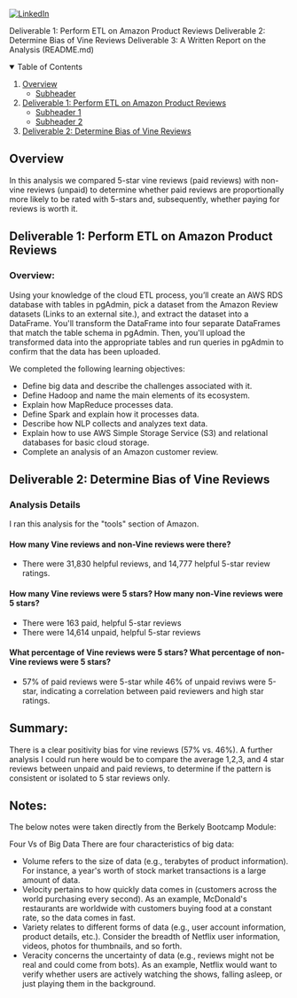 <!--
*** Thanks for checking out the Best-README-Template. If you have a suggestion
*** that would make this better, please fork the repo and create a pull request
*** or simply open an issue with the tag "enhancement".
*** Thanks again! Now go create something AMAZING! :D
-->



<!-- PROJECT SHIELDS -->
<!--
*** I'm using markdown "reference style" links for readability.
*** Reference links are enclosed in brackets [ ] instead of parentheses ( ).
*** See the bottom of this document for the declaration of the reference variables
*** for contributors-url, forks-url, etc. This is an optional, concise syntax you may use.
*** https://www.markdownguide.org/basic-syntax/#reference-style-links
-->

[![LinkedIn][linkedin-shield]][linkedin-url]



<!-- PROJECT LOGO -->

Deliverable 1: Perform ETL on Amazon Product Reviews
Deliverable 2: Determine Bias of Vine Reviews
Deliverable 3: A Written Report on the Analysis (README.md)

<!-- TABLE OF CONTENTS -->
<details open="open">
  <summary>Table of Contents</summary>
  <ol>
    <li>
      <a href="#Overview"> Overview</a>
      <ul>
        <li><a href="#Subheader">Subheader</a></li>
      </ul>
    </li>
    <li>
      <a href="#Deliverable 1: Perform ETL on Amazon Product Reviews">Deliverable 1: Perform ETL on Amazon Product Reviews</a>
      <ul>
        <li><a href="#prerequisites">Subheader 1</a></li>
        <li><a href="#installation">Subheader 2</a></li>
      </ul>
    </li>
    <li><a href="#Deliverable 2: Determine Bias of Vine Reviews">Deliverable 2: Determine Bias of Vine Reviews</a></li>
    <!-- <li><a href="#roadmap">Roadmap</a></li> -->
  </ol>
</details>



<!-- ABOUT THE PROJECT -->
## Overview

In this analysis we compared 5-star vine reviews (paid reviews) with non-vine reviews (unpaid) to determine whether paid reviews are proportionally more likely to be rated with 5-stars and, subsequently, whether paying for reviews is worth it.


## Deliverable 1: Perform ETL on Amazon Product Reviews


<!-- Overview of the analysis: Explain the purpose of this analysis.

Results: Using bulleted lists and images of DataFrames as support, address the following questions:

How many Vine reviews and non-Vine reviews were there?
How many Vine reviews were 5 stars? How many non-Vine reviews were 5 stars?
What percentage of Vine reviews were 5 stars? What percentage of non-Vine reviews were 5 stars?
Summary: In your summary, state if there is any positivity bias for reviews in the Vine program. Use the results of your analysis to support your statement. Then, provide one additional analysis that you could do with the dataset to support your statement. -->

<!-- GETTING STARTED -->
### Overview:

Using your knowledge of the cloud ETL process, you’ll create an AWS RDS database with tables in pgAdmin, pick a dataset from the Amazon Review datasets (Links to an external site.), and extract the dataset into a DataFrame. You'll transform the DataFrame into four separate DataFrames that match the table schema in pgAdmin. Then, you'll upload the transformed data into the appropriate tables and run queries in pgAdmin to confirm that the data has been uploaded.

We completed the following learning objectives: 

* Define big data and describe the challenges associated with it.
* Define Hadoop and name the main elements of its ecosystem.
* Explain how MapReduce processes data.
* Define Spark and explain how it processes data.
* Describe how NLP collects and analyzes text data.
* Explain how to use AWS Simple Storage Service (S3) and relational databases for basic cloud storage.
* Complete an analysis of an Amazon customer review.



## Deliverable 2: Determine Bias of Vine Reviews

### Analysis Details

I ran this analysis for the "tools" section of Amazon.

#### How many Vine reviews and non-Vine reviews were there?
* There were 31,830 helpful reviews, and 14,777 helpful 5-star review ratings.
#### How many Vine reviews were 5 stars? How many non-Vine reviews were 5 stars?
* There were 163 paid, helpful 5-star reviews
* There were 14,614 unpaid, helpful 5-star reviews
#### What percentage of Vine reviews were 5 stars? What percentage of non-Vine reviews were 5 stars?
* 57% of paid reviews were 5-star while 46% of unpaid reviws were 5-star, indicating a correlation between paid reviewers and high star ratings.

## Summary:

There is a clear positivity bias for vine reviews (57% vs. 46%). A further analysis I could run here would be to compare the average 1,2,3, and 4 star reviews between unpaid and paid reviews, to determine if the pattern is consistent or isolated to 5 star reviews only.




## Notes: 

The below notes were taken directly from the Berkely Bootcamp Module:

Four Vs of Big Data
There are four characteristics of big data:

* Volume refers to the size of data (e.g., terabytes of product information). For instance, a year's worth of stock market transactions is a large amount of data.
* Velocity pertains to how quickly data comes in (customers across the world purchasing every second). As an example, McDonald's restaurants are worldwide with customers buying food at a constant rate, so the data comes in fast.
* Variety relates to different forms of data (e.g., user account information, product details, etc.). Consider the breadth of Netflix user information, videos, photos for thumbnails, and so forth.
* Veracity concerns the uncertainty of data (e.g., reviews might not be real and could come from bots). As an example, Netflix would want to verify whether users are actively watching the shows, falling asleep, or just playing them in the background.

<!-- MARKDOWN LINKS & IMAGES -->
<!-- https://www.markdownguide.org/basic-syntax/#reference-style-links -->

[linkedin-shield]: https://img.shields.io/badge/-LinkedIn-black.svg?style=for-the-badge&logo=linkedin&colorB=555
[linkedin-url]: https://www.linkedin.com/in/robbe-verhofste/
[product-screenshot]: images/screenshot.png
